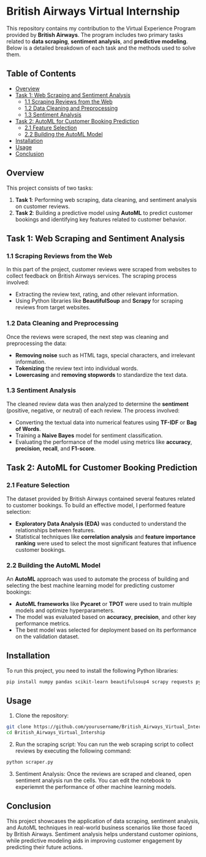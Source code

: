 # British Airways Virtual Internship

This repository contains my contribution to the Virtual Experience Program provided by **British Airways**. The program includes two primary tasks related to **data scraping**, **sentiment analysis**, and **predictive modeling**. Below is a detailed breakdown of each task and the methods used to solve them.

## Table of Contents
- [Overview](#overview)
- [Task 1: Web Scraping and Sentiment Analysis](#task-1-web-scraping-and-sentiment-analysis)
  - [1.1 Scraping Reviews from the Web](#11-scraping-reviews-from-the-web)
  - [1.2 Data Cleaning and Preprocessing](#12-data-cleaning-and-preprocessing)
  - [1.3 Sentiment Analysis](#13-sentiment-analysis)
- [Task 2: AutoML for Customer Booking Prediction](#task-2-automl-for-customer-booking-prediction)
  - [2.1 Feature Selection](#21-feature-selection)
  - [2.2 Building the AutoML Model](#22-building-the-automl-model)
- [Installation](#installation)
- [Usage](#usage)
- [Conclusion](#conclusion)

## Overview

This project consists of two tasks:
1. **Task 1**: Performing web scraping, data cleaning, and sentiment analysis on customer reviews.
2. **Task 2**: Building a predictive model using **AutoML** to predict customer bookings and identifying key features related to customer behavior.

## Task 1: Web Scraping and Sentiment Analysis

### 1.1 Scraping Reviews from the Web
In this part of the project, customer reviews were scraped from websites to collect feedback on British Airways services. The scraping process involved:
- Extracting the review text, rating, and other relevant information.
- Using Python libraries like **BeautifulSoup** and **Scrapy** for scraping reviews from target websites.

### 1.2 Data Cleaning and Preprocessing
Once the reviews were scraped, the next step was cleaning and preprocessing the data:
- **Removing noise** such as HTML tags, special characters, and irrelevant information.
- **Tokenizing** the review text into individual words.
- **Lowercasing** and **removing stopwords** to standardize the text data.

### 1.3 Sentiment Analysis
The cleaned review data was then analyzed to determine the **sentiment** (positive, negative, or neutral) of each review. The process involved:
- Converting the textual data into numerical features using **TF-IDF** or **Bag of Words**.
- Training a **Naive Bayes** model for sentiment classification.
- Evaluating the performance of the model using metrics like **accuracy**, **precision**, **recall**, and **F1-score**.

## Task 2: AutoML for Customer Booking Prediction

### 2.1 Feature Selection
The dataset provided by British Airways contained several features related to customer bookings. To build an effective model, I performed feature selection:
- **Exploratory Data Analysis (EDA)** was conducted to understand the relationships between features.
- Statistical techniques like **correlation analysis** and **feature importance ranking** were used to select the most significant features that influence customer bookings.

### 2.2 Building the AutoML Model
An **AutoML** approach was used to automate the process of building and selecting the best machine learning model for predicting customer bookings:
- **AutoML frameworks** like **Pycaret** or **TPOT** were used to train multiple models and optimize hyperparameters.
- The model was evaluated based on **accuracy**, **precision**, and other key performance metrics.
- The best model was selected for deployment based on its performance on the validation dataset.

## Installation

To run this project, you need to install the following Python libraries:

```bash
pip install numpy pandas scikit-learn beautifulsoup4 scrapy requests pycaret
```
## Usage 
1. Clone the repository:
```bash
git clone https://github.com/yourusername/British_Airways_Virtual_Intership.git
cd British_Airways_Virtual_Intership
```
2. Run the scraping script:
 You can run the web scraping script to collect reviews by executing the following command:
```bash
python scraper.py
```
3. Sentiment Analysis:
Once the reviews are scraped and cleaned, open sentiment analysis run the cells. You can edit the notebook to experiemnt the performance of other  machine learning models. 
## Conclusion
This project showcases the application of data scraping, sentiment analysis, and AutoML techniques in real-world business scenarios like those faced by British Airways. Sentiment analysis helps understand customer opinions, while predictive modeling aids in improving customer engagement by predicting their future actions.
